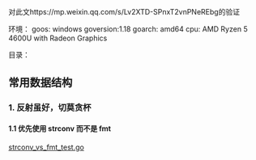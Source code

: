 对此文https://mp.weixin.qq.com/s/Lv2XTD-SPnxT2vnPNeREbg的验证

环境：
goos: windows
goversion:1.18
goarch: amd64
cpu: AMD Ryzen 5 4600U with Radeon Graphics

目录：

## 常用数据结构

### 1. 反射虽好，切莫贪杯

#### 1.1 优先使用 strconv 而不是 fmt

[strconv_vs_fmt_test.go](datastructure/strconv_vs_fmt_test.go)

